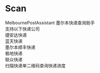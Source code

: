 # Scan
MelbournePostAssistant
墨尔本快递查询助手<br>支持以下快递公司<br>
捷安达快递<br>
蓝天快递<br>
墨尔本顺丰快递<br>极地快递<br>联众快递<br>
扫描快递单二维码查询快递进度<br>
